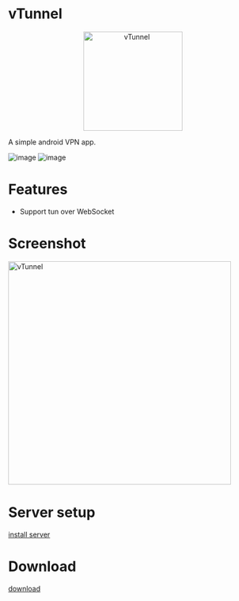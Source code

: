 # vTunnel
<p align="center">
	<img src="https://raw.githubusercontent.com/net-byte/vTunnel/main/Icon.png" alt="vTunnel" width="200">
</p>

A simple android VPN app.

![image](https://img.shields.io/badge/License-MIT-orange)
![image](https://img.shields.io/badge/License-Anti--996-red)

# Features
* Support tun over WebSocket

# Screenshot
<p>
	<img src="https://raw.githubusercontent.com/net-byte/vTunnel/main/demo.jpg" alt="vTunnel" width="450">
</p>

# Server setup
[install server](https://github.com/net-byte/vtun)


# Download
[download](https://github.com/net-byte/vTunnel/releases)

